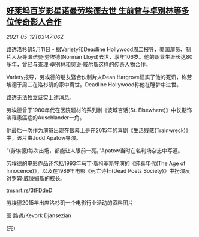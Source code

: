 <!--1620792062000-->
[好莱坞百岁影星诺曼劳埃德去世 生前曾与卓别林等多位传奇影人合作](https://cn.reuters.com/article/actor-norman-lloyd-death-0512-idCNKBS2CT09R)
------

<div><i>2021-05-12T03:47:06Z</i></div><p>路透洛杉矶5月11日 - 据Variety和Deadline Hollywood周二报导，美国演员、制片人及导演诺曼·劳埃德(Norman Lloyd)去世，享年106岁。他的职业生涯长达80多年，曾经与查理·卓别林和奥逊·威尔斯这样的传奇人物合作。</p><p>Variety报导，劳埃德的朋友暨合伙制片人Dean Hargrove证实了他的死讯，称劳埃德于周二在洛杉矶的家中离世。Deadline Hollywood称他在睡梦中过世。</p><p>路透无法独立证实上述消息。</p><p>劳埃德曾于1980年代在医院题材的系列剧《波城杏话(St. Elsewhere)》中长期饰演罹患癌症的Auschlander一角。</p><p>他最后一次作为演员出现在银幕上是在2015年的喜剧《生活残骸(Trainwreck)》中，该片由Judd Apatow导演。</p><p>“(劳埃德)每次出场，都能让人眼前一亮，”Apatow当时在名利场杂志中写道。</p><p>劳埃德的电影作品还包括1993年马丁·斯科塞斯导演的《纯真年代(The Age of Innocence)》，以及在1989年电影《死亡诗社(Dead Poets Society)》中扮演反对罗宾·威廉姆斯的校长。</p><p><a href="https://tmsnrt.rs/3tFDdeD">tmsnrt.rs/3tFDdeD</a></p><p>劳埃德2015年出席洛杉矶一个电影行业活动的资料图片</p><p>图 路透/Kevork Djansezian</p><p>(完)</p>
